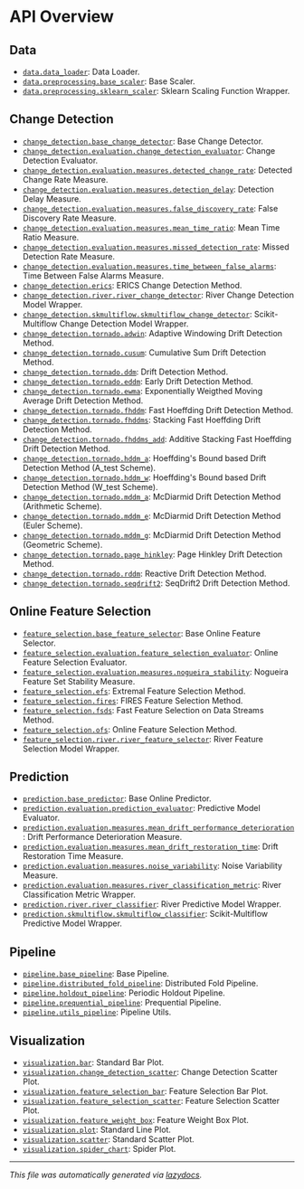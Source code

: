 <!-- markdownlint-disable -->

# API Overview

## Data
- [`data.data_loader`](data.data_loader.md#module-datadata_loader): Data Loader.
- [`data.preprocessing.base_scaler`](data.preprocessing.base_scaler.md#module-datapreprocessingbase_scaler): Base Scaler.
- [`data.preprocessing.sklearn_scaler`](data.preprocessing.sklearn_scaler.md#module-datapreprocessingsklearn_scaler): Sklearn Scaling Function Wrapper.

## Change Detection
- [`change_detection.base_change_detector`](change_detection.base_change_detector.md#module-change_detectionbase_change_detector): Base Change Detector.
- [`change_detection.evaluation.change_detection_evaluator`](change_detection.evaluation.change_detection_evaluator.md#module-change_detectionevaluationchange_detection_evaluator): Change Detection Evaluator.
- [`change_detection.evaluation.measures.detected_change_rate`](change_detection.evaluation.measures.detected_change_rate.md#module-change_detectionevaluationmeasuresdetected_change_rate): Detected Change Rate Measure.
- [`change_detection.evaluation.measures.detection_delay`](change_detection.evaluation.measures.detection_delay.md#module-change_detectionevaluationmeasuresdetection_delay): Detection Delay Measure.
- [`change_detection.evaluation.measures.false_discovery_rate`](change_detection.evaluation.measures.false_discovery_rate.md#module-change_detectionevaluationmeasuresfalse_discovery_rate): False Discovery Rate Measure.
- [`change_detection.evaluation.measures.mean_time_ratio`](change_detection.evaluation.measures.mean_time_ratio.md#module-change_detectionevaluationmeasuresmean_time_ratio): Mean Time Ratio Measure.
- [`change_detection.evaluation.measures.missed_detection_rate`](change_detection.evaluation.measures.missed_detection_rate.md#module-change_detectionevaluationmeasuresmissed_detection_rate): Missed Detection Rate Measure.
- [`change_detection.evaluation.measures.time_between_false_alarms`](change_detection.evaluation.measures.time_between_false_alarms.md#module-change_detectionevaluationmeasurestime_between_false_alarms): Time Between False Alarms Measure.
- [`change_detection.erics`](change_detection.erics.md#module-change_detectionerics): ERICS Change Detection Method.
- [`change_detection.river.river_change_detector`](change_detection.river.river_change_detector.md#module-change_detectionriverriver_change_detector): River Change Detection Model Wrapper.
- [`change_detection.skmultiflow.skmultiflow_change_detector`](change_detection.skmultiflow.skmultiflow_change_detector.md#module-change_detectionskmultiflowskmultiflow_change_detector): Scikit-Multiflow Change Detection Model Wrapper.
- [`change_detection.tornado.adwin`](change_detection.tornado.adwin.md#module-change_detectiontornadoadwin): Adaptive Windowing Drift Detection Method.
- [`change_detection.tornado.cusum`](change_detection.tornado.cusum.md#module-change_detectiontornadocusum): Cumulative Sum Drift Detection Method.
- [`change_detection.tornado.ddm`](change_detection.tornado.ddm.md#module-change_detectiontornadoddm): Drift Detection Method.
- [`change_detection.tornado.eddm`](change_detection.tornado.eddm.md#module-change_detectiontornadoeddm): Early Drift Detection Method.
- [`change_detection.tornado.ewma`](change_detection.tornado.ewma.md#module-change_detectiontornadoewma): Exponentially Weigthed Moving Average Drift Detection Method.
- [`change_detection.tornado.fhddm`](change_detection.tornado.fhddm.md#module-change_detectiontornadofhddm): Fast Hoeffding Drift Detection Method.
- [`change_detection.tornado.fhddms`](change_detection.tornado.fhddms.md#module-change_detectiontornadofhddms): Stacking Fast Hoeffding Drift Detection Method.
- [`change_detection.tornado.fhddms_add`](change_detection.tornado.fhddms_add.md#module-change_detectiontornadofhddms_add): Additive Stacking Fast Hoeffding Drift Detection Method.
- [`change_detection.tornado.hddm_a`](change_detection.tornado.hddm_a.md#module-change_detectiontornadohddm_a): Hoeffding's Bound based Drift Detection Method (A_test Scheme).
- [`change_detection.tornado.hddm_w`](change_detection.tornado.hddm_w.md#module-change_detectiontornadohddm_w): Hoeffding's Bound based Drift Detection Method (W_test Scheme).
- [`change_detection.tornado.mddm_a`](change_detection.tornado.mddm_a.md#module-change_detectiontornadomddm_a): McDiarmid Drift Detection Method (Arithmetic Scheme).
- [`change_detection.tornado.mddm_e`](change_detection.tornado.mddm_e.md#module-change_detectiontornadomddm_e): McDiarmid Drift Detection Method (Euler Scheme).
- [`change_detection.tornado.mddm_g`](change_detection.tornado.mddm_g.md#module-change_detectiontornadomddm_g): McDiarmid Drift Detection Method (Geometric Scheme).
- [`change_detection.tornado.page_hinkley`](change_detection.tornado.page_hinkley.md#module-change_detectiontornadopage_hinkley): Page Hinkley Drift Detection Method.
- [`change_detection.tornado.rddm`](change_detection.tornado.rddm.md#module-change_detectiontornadorddm): Reactive Drift Detection Method.
- [`change_detection.tornado.seqdrift2`](change_detection.tornado.seqdrift2.md#module-change_detectiontornadoseqdrift2): SeqDrift2 Drift Detection Method.

## Online Feature Selection
- [`feature_selection.base_feature_selector`](feature_selection.base_feature_selector.md#module-feature_selectionbase_feature_selector): Base Online Feature Selector.
- [`feature_selection.evaluation.feature_selection_evaluator`](feature_selection.evaluation.feature_selection_evaluator.md#module-feature_selectionevaluationfeature_selection_evaluator): Online Feature Selection Evaluator.
- [`feature_selection.evaluation.measures.nogueira_stability`](feature_selection.evaluation.measures.nogueira_stability.md#module-feature_selectionevaluationmeasuresnogueira_stability): Nogueira Feature Set Stability Measure.
- [`feature_selection.efs`](feature_selection.efs.md#module-feature_selectionefs): Extremal Feature Selection Method.
- [`feature_selection.fires`](feature_selection.fires.md#module-feature_selectionfires): FIRES Feature Selection Method.
- [`feature_selection.fsds`](feature_selection.fsds.md#module-feature_selectionfsds): Fast Feature Selection on Data Streams Method.
- [`feature_selection.ofs`](feature_selection.ofs.md#module-feature_selectionofs): Online Feature Selection Method.
- [`feature_selection.river.river_feature_selector`](feature_selection.river.river_feature_selector.md#module-feature_selectionriverriver_feature_selector): River Feature Selection Model Wrapper.

## Prediction
- [`prediction.base_predictor`](prediction.base_predictor.md#module-predictionbase_predictor): Base Online Predictor.
- [`prediction.evaluation.prediction_evaluator`](prediction.evaluation.prediction_evaluator.md#module-predictionevaluationprediction_evaluator): Predictive Model Evaluator.
- [`prediction.evaluation.measures.mean_drift_performance_deterioration`](prediction.evaluation.measures.mean_drift_performance_deterioration.md#module-predictionevaluationmeasuresmean_drift_performance_deterioration): Drift Performance Deterioration Measure.
- [`prediction.evaluation.measures.mean_drift_restoration_time`](prediction.evaluation.measures.mean_drift_restoration_time.md#module-predictionevaluationmeasuresmean_drift_restoration_time): Drift Restoration Time Measure.
- [`prediction.evaluation.measures.noise_variability`](prediction.evaluation.measures.noise_variability.md#module-predictionevaluationmeasuresnoise_variability): Noise Variability Measure.
- [`prediction.evaluation.measures.river_classification_metric`](prediction.evaluation.measures.river_classification_metric.md#module-predictionevaluationmeasuresriver_classification_metric): River Classification Metric Wrapper.
- [`prediction.river.river_classifier`](prediction.river.river_classifier.md#module-predictionriverriver_classifier): River Predictive Model Wrapper.
- [`prediction.skmultiflow.skmultiflow_classifier`](prediction.skmultiflow.skmultiflow_classifier.md#module-predictionskmultiflowskmultiflow_classifier): Scikit-Multiflow Predictive Model Wrapper.

## Pipeline
- [`pipeline.base_pipeline`](pipeline.base_pipeline.md#module-pipelinebase_pipeline): Base Pipeline.
- [`pipeline.distributed_fold_pipeline`](pipeline.distributed_fold_pipeline.md#module-pipelinedistributed_fold_pipeline): Distributed Fold Pipeline.
- [`pipeline.holdout_pipeline`](pipeline.holdout_pipeline.md#module-pipelineholdout_pipeline): Periodic Holdout Pipeline.
- [`pipeline.prequential_pipeline`](pipeline.prequential_pipeline.md#module-pipelineprequential_pipeline): Prequential Pipeline.
- [`pipeline.utils_pipeline`](pipeline.utils_pipeline.md#module-pipelineutils_pipeline): Pipeline Utils.

## Visualization
- [`visualization.bar`](visualization.bar.md#module-visualizationbar): Standard Bar Plot.
- [`visualization.change_detection_scatter`](visualization.change_detection_scatter.md#module-visualizationchange_detection_scatter): Change Detection Scatter Plot.
- [`visualization.feature_selection_bar`](visualization.feature_selection_bar.md#module-visualizationfeature_selection_bar): Feature Selection Bar Plot.
- [`visualization.feature_selection_scatter`](visualization.feature_selection_scatter.md#module-visualizationfeature_selection_scatter): Feature Selection Scatter Plot.
- [`visualization.feature_weight_box`](visualization.feature_weight_box.md#module-visualizationfeature_weight_box): Feature Weight Box Plot.
- [`visualization.plot`](visualization.plot.md#module-visualizationplot): Standard Line Plot.
- [`visualization.scatter`](visualization.scatter.md#module-visualizationscatter): Standard Scatter Plot.
- [`visualization.spider_chart`](visualization.spider_chart.md#module-visualizationspider_chart): Spider Plot.

---

_This file was automatically generated via [lazydocs](https://github.com/ml-tooling/lazydocs)._
